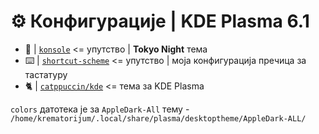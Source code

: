 # ⚙️ Конфигурације | KDE Plasma 6.1

<div align="center">

</div>

- 🗼 | [`konsole`](https://github.com/crnobog69/extra/tree/main/kde/konsole) <= упутство | **Tokyo Night** тема
- ⌨️ | [`shortcut-scheme`](https://github.com/crnobog69/extra/blob/main/kde/shortcut-scheme/README.md) <= упутство | моја конфигурација пречица за тастатуру
- 🐈 | [`catppuccin/kde`](https://github.com/crnobog69/extra/blob/main/kde/README.md) <= тема за KDE Plasma

`colors` датотека је за `AppleDark-All` тему - `/home/krematorijum/.local/share/plasma/desktoptheme/AppleDark-ALL/`
